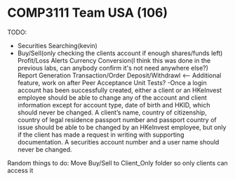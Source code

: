 # COMP3111 Team USA (106)

TODO:
* Securities Searching(kevin)
* Buy/Sell(only checking the clients account if enough shares/funds left)
Profit/Loss
Alerts
Currency Conversion(I think this was done in the previous labs, can anybody confirm it's not need anywhere else?)
Report Generation
Transaction/Order
Deposit/Withdrawl <-- Additional feature, work on after Peer Acceptance
Unit Tests?
-Once a login account has been successfully created, either a client or an HKeInvest employee should
be able to change any of the account and client information except for account type, date of birth and
HKID, which should never be changed. A client’s name, country of citizenship, country of legal
residence passport number and passport country of issue should be able to be changed by an
HKeInvest employee, but only if the client has made a request in writing with supporting
documentation. A securities account number and a user name should never be changed. 



Random things to do:
Move Buy/Sell to Client_Only folder so only clients can access it

